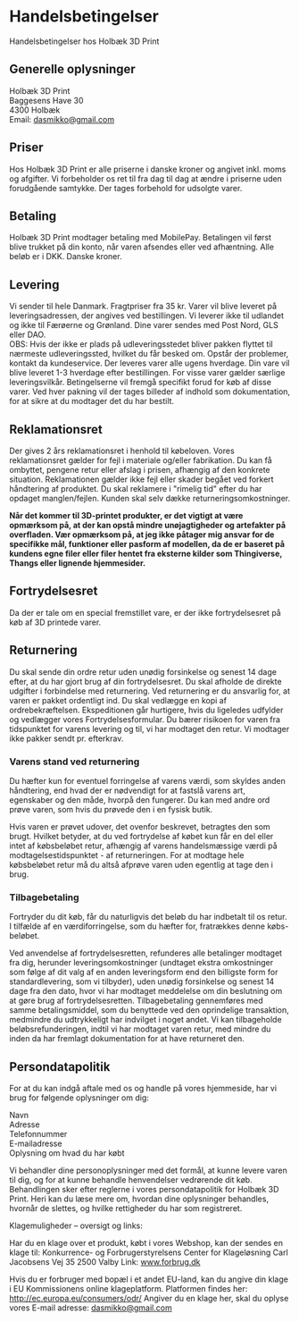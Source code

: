 # Handelsbetingelser

Handelsbetingelser hos Holbæk 3D Print

## Generelle oplysninger

Holbæk 3D Print  
Baggesens Have 30  
4300 Holbæk  
Email: dasmikko@gmail.com  

## Priser

Hos Holbæk 3D Print er alle priserne i danske kroner og angivet inkl. moms og afgifter. Vi forbeholder os ret til fra dag til dag at ændre i priserne uden forudgående samtykke. Der tages forbehold for udsolgte varer.

## Betaling

Holbæk 3D Print modtager betaling med MobilePay. Betalingen vil først blive trukket på din konto, når varen afsendes eller ved afhæntning. Alle beløb er i DKK. Danske kroner.

## Levering

Vi sender til hele Danmark. Fragtpriser fra 35 kr. Varer vil blive leveret på leveringsadressen, der angives ved bestillingen.
Vi leverer ikke til udlandet og ikke til Færøerne og Grønland.
Dine varer sendes med Post Nord, GLS eller DAO.  
OBS: Hvis der ikke er plads på udleveringsstedet bliver pakken flyttet til nærmeste udleveringssted, hvilket du får besked om. Opstår der problemer, kontakt da kundeservice.
Der leveres varer alle ugens hverdage. Din vare vil blive leveret 1-3 hverdage efter bestillingen.
For visse varer gælder særlige leveringsvilkår. Betingelserne vil fremgå specifikt forud for køb af disse varer.
Ved hver pakning vil der tages billeder af indhold som dokumentation, for at sikre at du modtager det du har bestilt.

## Reklamationsret

Der gives 2 års reklamationsret i henhold til købeloven. Vores reklamationsret gælder for fejl i materiale og/eller fabrikation. Du kan få ombyttet, pengene retur eller afslag i prisen, afhængig af den konkrete situation. Reklamationen gælder ikke fejl eller skader begået ved forkert håndtering af produktet. Du skal reklamere i "rimelig tid" efter du har opdaget manglen/fejlen. Kunden skal selv dække returneringsomkostninger.

**Når det kommer til 3D-printet produkter, er det vigtigt at være opmærksom på, at der kan opstå mindre unøjagtigheder og artefakter på overfladen. Vær opmærksom på, at jeg ikke påtager mig ansvar for de specifikke mål, funktioner eller pasform af modellen, da de er baseret på kundens egne filer eller filer hentet fra eksterne kilder som Thingiverse, Thangs eller lignende hjemmesider.**    

## Fortrydelsesret

Da der er tale om en special fremstillet vare, er der ikke fortrydelsesret på køb af 3D printede varer.

## Returnering

Du skal sende din ordre retur uden unødig forsinkelse og senest 14 dage efter, at du har gjort brug af din fortrydelsesret. Du skal afholde de direkte udgifter i forbindelse med returnering. Ved returnering er du ansvarlig for, at varen er pakket ordentligt ind. Du skal vedlægge en kopi af ordrebekræftelsen. Ekspeditionen går hurtigere, hvis du ligeledes udfylder og vedlægger vores Fortrydelsesformular.
Du bærer risikoen for varen fra tidspunktet for varens levering og til, vi har modtaget den retur.
Vi modtager ikke pakker sendt pr. efterkrav.

### Varens stand ved returnering

Du hæfter kun for eventuel forringelse af varens værdi, som skyldes anden håndtering, end hvad der er nødvendigt for at fastslå varens art, egenskaber og den måde, hvorpå den fungerer. Du kan med andre ord prøve varen, som hvis du prøvede den i en fysisk butik.

Hvis varen er prøvet udover, det ovenfor beskrevet, betragtes den som brugt. Hvilket betyder, at du ved fortrydelse af købet kun får en del eller intet af købsbeløbet retur, afhængig af varens handelsmæssige værdi på modtagelsestidspunktet - af returneringen. For at modtage hele købsbeløbet retur må du altså afprøve varen uden egentlig at tage den i brug.

### Tilbagebetaling

Fortryder du dit køb, får du naturligvis det beløb du har indbetalt til os retur.
I tilfælde af en værdiforringelse, som du hæfter for, fratrækkes denne købs-beløbet.

Ved anvendelse af fortrydelsesretten, refunderes alle betalinger modtaget fra dig, herunder leveringsomkostninger (undtaget ekstra omkostninger som følge af dit valg af en anden leveringsform end den billigste form for standardlevering, som vi tilbyder), uden unødig forsinkelse og senest 14 dage fra den dato, hvor vi har modtaget meddelelse om din beslutning om at gøre brug af fortrydelsesretten. Tilbagebetaling gennemføres med samme betalingsmiddel, som du benyttede ved den oprindelige transaktion, medmindre du udtrykkeligt har indvilget i noget andet.
Vi kan tilbageholde beløbsrefunderingen, indtil vi har modtaget varen retur, med mindre du inden da har fremlagt dokumentation for at have returneret den.

## Persondatapolitik

For at du kan indgå aftale med os og handle på vores hjemmeside, har vi brug for følgende oplysninger om dig:

Navn  
Adresse  
Telefonnummer  
E-mailadresse  
Oplysning om hvad du har købt  

Vi behandler dine personoplysninger med det formål, at kunne levere varen til dig, og for at kunne behandle henvendelser vedrørende dit køb. Behandlingen sker efter reglerne i vores persondatapolitik for Holbæk 3D Print. Heri kan du læse mere om, hvordan dine oplysninger behandles, hvornår de slettes, og hvilke rettigheder du har som registreret.

Klagemuligheder – oversigt og links:

Har du en klage over et produkt, købt i vores Webshop, kan der sendes en klage til:
Konkurrence- og Forbrugerstyrelsens Center for Klageløsning
Carl Jacobsens Vej 35
2500 Valby
Link: www.forbrug.dk

Hvis du er forbruger med bopæl i et andet EU-land, kan du angive din klage i EU Kommissionens online klageplatform.
Platformen findes her: http://ec.europa.eu/consumers/odr/
Angiver du en klage her, skal du oplyse vores E-mail adresse: dasmikko@gmail.com

 